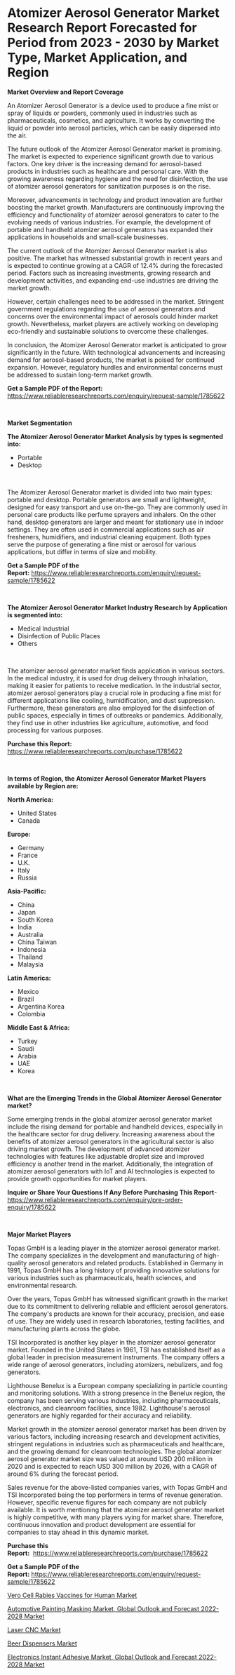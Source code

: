 <p><h1>Atomizer Aerosol Generator Market Research Report Forecasted for Period from 2023 -  2030 by Market Type, Market Application, and Region</h1></p><p><strong>Market Overview and Report Coverage</strong></p>
<p><p>An Atomizer Aerosol Generator is a device used to produce a fine mist or spray of liquids or powders, commonly used in industries such as pharmaceuticals, cosmetics, and agriculture. It works by converting the liquid or powder into aerosol particles, which can be easily dispersed into the air.</p><p>The future outlook of the Atomizer Aerosol Generator market is promising. The market is expected to experience significant growth due to various factors. One key driver is the increasing demand for aerosol-based products in industries such as healthcare and personal care. With the growing awareness regarding hygiene and the need for disinfection, the use of atomizer aerosol generators for sanitization purposes is on the rise.</p><p>Moreover, advancements in technology and product innovation are further boosting the market growth. Manufacturers are continuously improving the efficiency and functionality of atomizer aerosol generators to cater to the evolving needs of various industries. For example, the development of portable and handheld atomizer aerosol generators has expanded their applications in households and small-scale businesses.</p><p>The current outlook of the Atomizer Aerosol Generator market is also positive. The market has witnessed substantial growth in recent years and is expected to continue growing at a CAGR of 12.4% during the forecasted period. Factors such as increasing investments, growing research and development activities, and expanding end-use industries are driving the market growth.</p><p>However, certain challenges need to be addressed in the market. Stringent government regulations regarding the use of aerosol generators and concerns over the environmental impact of aerosols could hinder market growth. Nevertheless, market players are actively working on developing eco-friendly and sustainable solutions to overcome these challenges.</p><p>In conclusion, the Atomizer Aerosol Generator market is anticipated to grow significantly in the future. With technological advancements and increasing demand for aerosol-based products, the market is poised for continued expansion. However, regulatory hurdles and environmental concerns must be addressed to sustain long-term market growth.</p></p>
<p><strong>Get a Sample PDF of the Report:</strong> <a href="https://www.reliableresearchreports.com/enquiry/request-sample/1785622">https://www.reliableresearchreports.com/enquiry/request-sample/1785622</a></p>
<p>&nbsp;</p>
<p><strong>Market Segmentation</strong></p>
<p><strong>The Atomizer Aerosol Generator Market Analysis by types is segmented into:</strong></p>
<p><ul><li>Portable</li><li>Desktop</li></ul></p>
<p>&nbsp;</p>
<p><p>The Atomizer Aerosol Generator market is divided into two main types: portable and desktop. Portable generators are small and lightweight, designed for easy transport and use on-the-go. They are commonly used in personal care products like perfume sprayers and inhalers. On the other hand, desktop generators are larger and meant for stationary use in indoor settings. They are often used in commercial applications such as air fresheners, humidifiers, and industrial cleaning equipment. Both types serve the purpose of generating a fine mist or aerosol for various applications, but differ in terms of size and mobility.</p></p>
<p><strong>Get a Sample PDF of the Report:</strong>&nbsp;<a href="https://www.reliableresearchreports.com/enquiry/request-sample/1785622">https://www.reliableresearchreports.com/enquiry/request-sample/1785622</a></p>
<p>&nbsp;</p>
<p><strong>The Atomizer Aerosol Generator Market Industry Research by Application is segmented into:</strong></p>
<p><ul><li>Medical Industrial</li><li>Disinfection of Public Places</li><li>Others</li></ul></p>
<p>&nbsp;</p>
<p><p>The atomizer aerosol generator market finds application in various sectors. In the medical industry, it is used for drug delivery through inhalation, making it easier for patients to receive medication. In the industrial sector, atomizer aerosol generators play a crucial role in producing a fine mist for different applications like cooling, humidification, and dust suppression. Furthermore, these generators are also employed for the disinfection of public spaces, especially in times of outbreaks or pandemics. Additionally, they find use in other industries like agriculture, automotive, and food processing for various purposes.</p></p>
<p><strong>Purchase this Report:</strong>&nbsp; <a href="https://www.reliableresearchreports.com/purchase/1785622">https://www.reliableresearchreports.com/purchase/1785622</a></p>
<p>&nbsp;</p>
<p><strong>In terms of Region, the Atomizer Aerosol Generator Market Players available by Region are:</strong></p>
<p>
    <p> <strong> North America: </strong>
        <ul>
            <li>United States</li>
            <li>Canada</li>
        </ul>
        </p> 
    <p> <strong> Europe: </strong>
        <ul>
            <li>Germany</li>
            <li>France</li>
            <li>U.K.</li>
            <li>Italy</li>
            <li>Russia</li>
        </ul>
        </p> 
    <p> <strong> Asia-Pacific: </strong>
        <ul>
            <li>China</li>
            <li>Japan</li>
            <li>South Korea</li>
            <li>India</li>
            <li>Australia</li>
            <li>China Taiwan</li>
            <li>Indonesia</li>
            <li>Thailand</li>
            <li>Malaysia</li>
        </ul>
        </p> 
    <p> <strong> Latin America: </strong>
        <ul>
            <li>Mexico</li>
            <li>Brazil</li>
            <li>Argentina Korea</li>
            <li>Colombia</li>
        </ul>
        </p> 
    <p> <strong> Middle East & Africa: </strong>
        <ul>
            <li>Turkey</li>
            <li>Saudi</li>
            <li>Arabia</li>
            <li>UAE</li>
            <li>Korea</li>
        </ul>
    </p>
    </p>
<p>&nbsp;</p>
<p><strong>What are the Emerging Trends in the Global Atomizer Aerosol Generator market?</strong></p>
<p><p>Some emerging trends in the global atomizer aerosol generator market include the rising demand for portable and handheld devices, especially in the healthcare sector for drug delivery. Increasing awareness about the benefits of atomizer aerosol generators in the agricultural sector is also driving market growth. The development of advanced atomizer technologies with features like adjustable droplet size and improved efficiency is another trend in the market. Additionally, the integration of atomizer aerosol generators with IoT and AI technologies is expected to provide growth opportunities for market players.</p></p>
<p><strong>Inquire or Share Your Questions If Any Before Purchasing This Report</strong>- <a href="https://www.reliableresearchreports.com/enquiry/pre-order-enquiry/1785622">https://www.reliableresearchreports.com/enquiry/pre-order-enquiry/1785622</a></p>
<p>&nbsp;</p>
<p><strong>Major Market Players</strong></p>
<p><p>Topas GmbH is a leading player in the atomizer aerosol generator market. The company specializes in the development and manufacturing of high-quality aerosol generators and related products. Established in Germany in 1991, Topas GmbH has a long history of providing innovative solutions for various industries such as pharmaceuticals, health sciences, and environmental research. </p><p>Over the years, Topas GmbH has witnessed significant growth in the market due to its commitment to delivering reliable and efficient aerosol generators. The company's products are known for their accuracy, precision, and ease of use. They are widely used in research laboratories, testing facilities, and manufacturing plants across the globe.</p><p>TSI Incorporated is another key player in the atomizer aerosol generator market. Founded in the United States in 1961, TSI has established itself as a global leader in precision measurement instruments. The company offers a wide range of aerosol generators, including atomizers, nebulizers, and fog generators.</p><p>Lighthouse Benelux is a European company specializing in particle counting and monitoring solutions. With a strong presence in the Benelux region, the company has been serving various industries, including pharmaceuticals, electronics, and cleanroom facilities, since 1982. Lighthouse's aerosol generators are highly regarded for their accuracy and reliability.</p><p>Market growth in the atomizer aerosol generator market has been driven by various factors, including increasing research and development activities, stringent regulations in industries such as pharmaceuticals and healthcare, and the growing demand for cleanroom technologies. The global atomizer aerosol generator market size was valued at around USD 200 million in 2020 and is expected to reach USD 300 million by 2026, with a CAGR of around 6% during the forecast period.</p><p>Sales revenue for the above-listed companies varies, with Topas GmbH and TSI Incorporated being the top performers in terms of revenue generation. However, specific revenue figures for each company are not publicly available. It is worth mentioning that the atomizer aerosol generator market is highly competitive, with many players vying for market share. Therefore, continuous innovation and product development are essential for companies to stay ahead in this dynamic market.</p></p>
<p><strong>Purchase this Report:</strong>&nbsp;&nbsp;<a href="https://www.reliableresearchreports.com/purchase/1785622">https://www.reliableresearchreports.com/purchase/1785622</a></p>
<p></p>
<p><strong>Get a Sample PDF of the Report:</strong>&nbsp;<a href="https://www.reliableresearchreports.com/enquiry/request-sample/1785622">https://www.reliableresearchreports.com/enquiry/request-sample/1785622</a></p>
<p><p><a href="https://github.com/castoriffic/Market-Research-Report-List-1/blob/main/vero-cell-rabies-vaccines-for-human-market.md">Vero Cell Rabies Vaccines for Human Market</a></p><p><a href="https://medium.com/@dennismurphy47/automotive-painting-masking-market-global-outlook-and-forecast-2022-2028-market-comprehensive-bd0d449f639f">Automotive Painting Masking Market, Global Outlook and Forecast 2022-2028 Market</a></p><p><a href="https://www.linkedin.com/pulse/laser-cnc-market-insights-players-forecast-till-2030/">Laser CNC Market</a></p><p><a href="https://www.linkedin.com/pulse/beer-dispensers-market-insights-players-forecast-till-2030/">Beer Dispensers Market</a></p><p><a href="https://medium.com/@irwingibson727/electronics-instant-adhesive-market-global-outlook-and-forecast-2022-2028-market-report-reveals-17a55468e287">Electronics Instant Adhesive Market, Global Outlook and Forecast 2022-2028 Market</a></p></p>